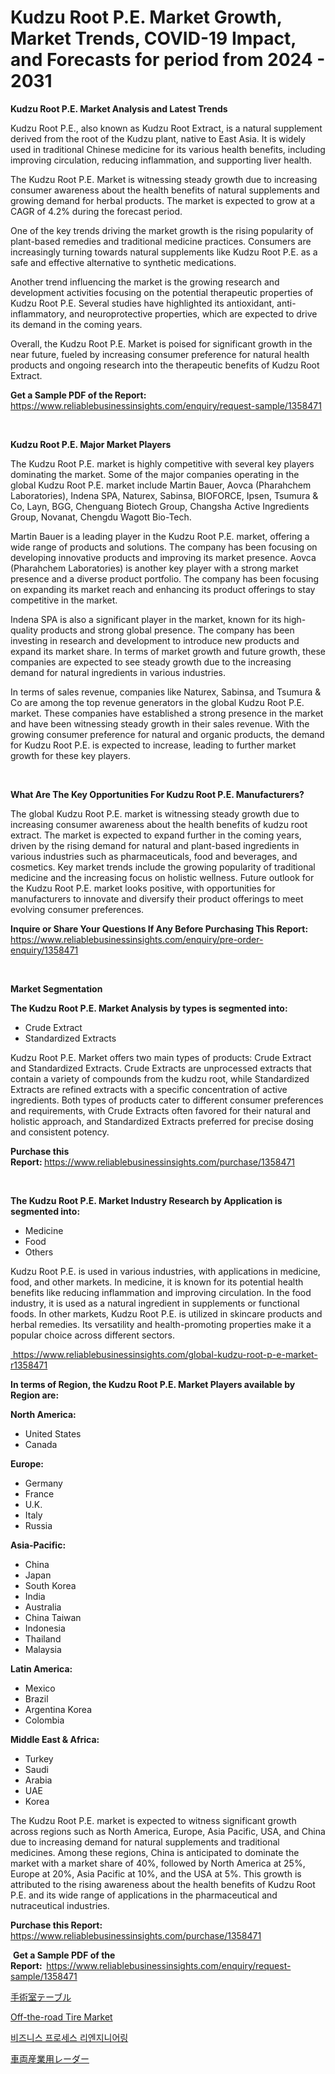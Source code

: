 <p><h1>Kudzu Root P.E. Market Growth, Market Trends, COVID-19 Impact, and Forecasts for period from 2024 - 2031</h1></p><p><strong>Kudzu Root P.E. Market Analysis and Latest Trends</strong></p>
<p><p>Kudzu Root P.E., also known as Kudzu Root Extract, is a natural supplement derived from the root of the Kudzu plant, native to East Asia. It is widely used in traditional Chinese medicine for its various health benefits, including improving circulation, reducing inflammation, and supporting liver health.</p><p>The Kudzu Root P.E. Market is witnessing steady growth due to increasing consumer awareness about the health benefits of natural supplements and growing demand for herbal products. The market is expected to grow at a CAGR of 4.2% during the forecast period.</p><p>One of the key trends driving the market growth is the rising popularity of plant-based remedies and traditional medicine practices. Consumers are increasingly turning towards natural supplements like Kudzu Root P.E. as a safe and effective alternative to synthetic medications.</p><p>Another trend influencing the market is the growing research and development activities focusing on the potential therapeutic properties of Kudzu Root P.E. Several studies have highlighted its antioxidant, anti-inflammatory, and neuroprotective properties, which are expected to drive its demand in the coming years.</p><p>Overall, the Kudzu Root P.E. Market is poised for significant growth in the near future, fueled by increasing consumer preference for natural health products and ongoing research into the therapeutic benefits of Kudzu Root Extract.</p></p>
<p><strong>Get a Sample PDF of the Report:&nbsp;</strong> <a href="https://www.reliablebusinessinsights.com/enquiry/request-sample/1358471">https://www.reliablebusinessinsights.com/enquiry/request-sample/1358471</a></p>
<p>&nbsp;</p>
<p><strong>Kudzu Root P.E. Major Market Players</strong></p>
<p><p>The Kudzu Root P.E. market is highly competitive with several key players dominating the market. Some of the major companies operating in the global Kudzu Root P.E. market include Martin Bauer, Aovca (Pharahchem Laboratories), Indena SPA, Naturex, Sabinsa, BIOFORCE, Ipsen, Tsumura & Co, Layn, BGG, Chenguang Biotech Group, Changsha Active Ingredients Group, Novanat, Chengdu Wagott Bio-Tech.</p><p>Martin Bauer is a leading player in the Kudzu Root P.E. market, offering a wide range of products and solutions. The company has been focusing on developing innovative products and improving its market presence. Aovca (Pharahchem Laboratories) is another key player with a strong market presence and a diverse product portfolio. The company has been focusing on expanding its market reach and enhancing its product offerings to stay competitive in the market.</p><p>Indena SPA is also a significant player in the market, known for its high-quality products and strong global presence. The company has been investing in research and development to introduce new products and expand its market share. In terms of market growth and future growth, these companies are expected to see steady growth due to the increasing demand for natural ingredients in various industries.</p><p>In terms of sales revenue, companies like Naturex, Sabinsa, and Tsumura & Co are among the top revenue generators in the global Kudzu Root P.E. market. These companies have established a strong presence in the market and have been witnessing steady growth in their sales revenue. With the growing consumer preference for natural and organic products, the demand for Kudzu Root P.E. is expected to increase, leading to further market growth for these key players.</p></p>
<p>&nbsp;</p>
<p><strong>What Are The Key Opportunities For Kudzu Root P.E. Manufacturers?</strong></p>
<p><p>The global Kudzu Root P.E. market is witnessing steady growth due to increasing consumer awareness about the health benefits of kudzu root extract. The market is expected to expand further in the coming years, driven by the rising demand for natural and plant-based ingredients in various industries such as pharmaceuticals, food and beverages, and cosmetics. Key market trends include the growing popularity of traditional medicine and the increasing focus on holistic wellness. Future outlook for the Kudzu Root P.E. market looks positive, with opportunities for manufacturers to innovate and diversify their product offerings to meet evolving consumer preferences.</p></p>
<p><strong>Inquire or Share Your Questions If Any Before Purchasing This Report:</strong> <a href="https://www.reliablebusinessinsights.com/enquiry/pre-order-enquiry/1358471">https://www.reliablebusinessinsights.com/enquiry/pre-order-enquiry/1358471</a></p>
<p>&nbsp;</p>
<p><strong>Market Segmentation</strong></p>
<p><strong>The Kudzu Root P.E. Market Analysis by types is segmented into:</strong></p>
<p><ul><li>Crude Extract</li><li>Standardized Extracts</li></ul></p>
<p><p>Kudzu Root P.E. Market offers two main types of products: Crude Extract and Standardized Extracts. Crude Extracts are unprocessed extracts that contain a variety of compounds from the kudzu root, while Standardized Extracts are refined extracts with a specific concentration of active ingredients. Both types of products cater to different consumer preferences and requirements, with Crude Extracts often favored for their natural and holistic approach, and Standardized Extracts preferred for precise dosing and consistent potency.</p></p>
<p><strong>Purchase this Report:&nbsp;</strong><a href="https://www.reliablebusinessinsights.com/purchase/1358471">https://www.reliablebusinessinsights.com/purchase/1358471</a></p>
<p>&nbsp;</p>
<p><strong>The Kudzu Root P.E. Market Industry Research by Application is segmented into:</strong></p>
<p><ul><li>Medicine</li><li>Food</li><li>Others</li></ul></p>
<p><p>Kudzu Root P.E. is used in various industries, with applications in medicine, food, and other markets. In medicine, it is known for its potential health benefits like reducing inflammation and improving circulation. In the food industry, it is used as a natural ingredient in supplements or functional foods. In other markets, Kudzu Root P.E. is utilized in skincare products and herbal remedies. Its versatility and health-promoting properties make it a popular choice across different sectors.</p></p>
<p><a href="https://www.reliablebusinessinsights.com/global-kudzu-root-p-e-market-r1358471">&nbsp;https://www.reliablebusinessinsights.com/global-kudzu-root-p-e-market-r1358471</a></p>
<p><strong>In terms of Region, the Kudzu Root P.E. Market Players available by Region are:</strong></p>
<p>
    <p> <strong> North America: </strong>
        <ul>
            <li>United States</li>
            <li>Canada</li>
        </ul>
        </p> 
    <p> <strong> Europe: </strong>
        <ul>
            <li>Germany</li>
            <li>France</li>
            <li>U.K.</li>
            <li>Italy</li>
            <li>Russia</li>
        </ul>
        </p> 
    <p> <strong> Asia-Pacific: </strong>
        <ul>
            <li>China</li>
            <li>Japan</li>
            <li>South Korea</li>
            <li>India</li>
            <li>Australia</li>
            <li>China Taiwan</li>
            <li>Indonesia</li>
            <li>Thailand</li>
            <li>Malaysia</li>
        </ul>
        </p> 
    <p> <strong> Latin America: </strong>
        <ul>
            <li>Mexico</li>
            <li>Brazil</li>
            <li>Argentina Korea</li>
            <li>Colombia</li>
        </ul>
        </p> 
    <p> <strong> Middle East & Africa: </strong>
        <ul>
            <li>Turkey</li>
            <li>Saudi</li>
            <li>Arabia</li>
            <li>UAE</li>
            <li>Korea</li>
        </ul>
    </p>
    </p>
<p><p>The Kudzu Root P.E. market is expected to witness significant growth across regions such as North America, Europe, Asia Pacific, USA, and China due to increasing demand for natural supplements and traditional medicines. Among these regions, China is anticipated to dominate the market with a market share of 40%, followed by North America at 25%, Europe at 20%, Asia Pacific at 10%, and the USA at 5%. This growth is attributed to the rising awareness about the health benefits of Kudzu Root P.E. and its wide range of applications in the pharmaceutical and nutraceutical industries.</p></p>
<p><strong>Purchase this Report: </strong><a href="https://www.reliablebusinessinsights.com/purchase/1358471">https://www.reliablebusinessinsights.com/purchase/1358471</a></p>
<p>&nbsp;<strong>Get a Sample PDF of the Report:&nbsp;&nbsp;</strong><a href="https://www.reliablebusinessinsights.com/enquiry/request-sample/1358471">https://www.reliablebusinessinsights.com/enquiry/request-sample/1358471</a></p>
<p><strong></strong></p>
<p><p><a href="https://github.com/SkylarReilly36/Market-Research-Report-List-1/blob/main/949129088985.md">手術室テーブル</a></p><p><a href="https://github.com/wusalecollins540tpqoz/Market-Research-Report-List-2/blob/main/off-the-road-tire-market.md">Off-the-road Tire Market</a></p><p><a href="https://github.com/valroy852/Market-Research-Report-List-1/blob/main/794579581567.md">비즈니스 프로세스 리엔지니어링</a></p><p><a href="https://github.com/joaejkdzgyljvo6/Market-Research-Report-List-2/blob/main/961285296032.md">車両産業用レーダー</a></p></p>